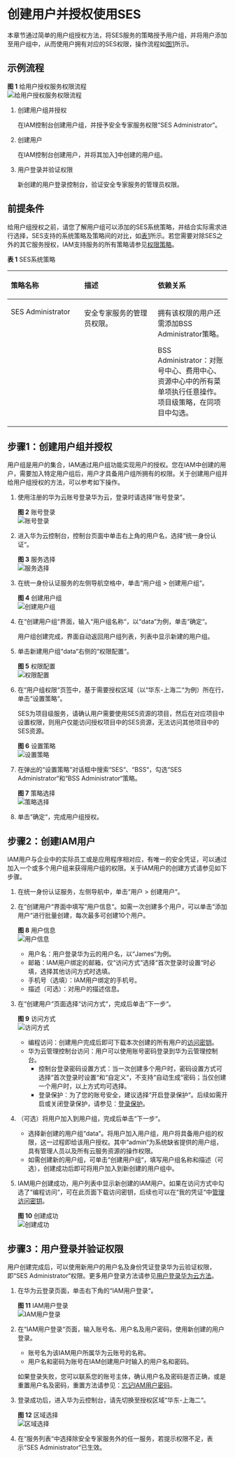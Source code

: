 # 创建用户并授权使用SES<a name="ses_01_0076"></a>

本章节通过简单的用户组授权方法，将SES服务的策略授予用户组，并将用户添加至用户组中，从而使用户拥有对应的SES权限，操作流程如[图1](#fig151171658201514)所示。

## 示例流程<a name="section9321550111417"></a>

**图 1**  给用户授权服务权限流程<a name="fig151171658201514"></a>  
![](figures/给用户授权服务权限流程.png "给用户授权服务权限流程")

1.  <a name="li3355516153117"></a>创建用户组并授权

    在IAM控制台创建用户组，并授予安全专家服务权限“SES Administrator“。

2.  创建用户

    在IAM控制台创建用户，并将其加入[1](#li3355516153117)中创建的用户组。

3.  用户登录并验证权限

    新创建的用户登录控制台，验证安全专家服务的管理员权限。


## 前提条件<a name="section10628144083813"></a>

给用户组授权之前，请您了解用户组可以添加的SES系统策略，并结合实际需求进行选择，SES支持的系统策略及策略间的对比，如[表1](#table19519420154113)所示。若您需要对除SES之外的其它服务授权，IAM支持服务的所有策略请参见[权限策略](https://support.huaweicloud.com/usermanual-permissions/zh-cn_topic_0063498930.html)。

**表 1**  SES系统策略

<a name="table19519420154113"></a>
<table><thead align="left"><tr id="zh-cn_topic_0169209566_row135653817241"><th class="cellrowborder" valign="top" width="33.33333333333333%" id="mcps1.2.4.1.1"><p id="zh-cn_topic_0169209566_p8565178132417"><a name="zh-cn_topic_0169209566_p8565178132417"></a><a name="zh-cn_topic_0169209566_p8565178132417"></a>策略名称</p>
</th>
<th class="cellrowborder" valign="top" width="33.33333333333333%" id="mcps1.2.4.1.2"><p id="zh-cn_topic_0169209566_p656588172417"><a name="zh-cn_topic_0169209566_p656588172417"></a><a name="zh-cn_topic_0169209566_p656588172417"></a>描述</p>
</th>
<th class="cellrowborder" valign="top" width="33.33333333333333%" id="mcps1.2.4.1.3"><p id="zh-cn_topic_0169209566_p1793245852614"><a name="zh-cn_topic_0169209566_p1793245852614"></a><a name="zh-cn_topic_0169209566_p1793245852614"></a>依赖关系</p>
</th>
</tr>
</thead>
<tbody><tr id="zh-cn_topic_0169209566_row1656510811249"><td class="cellrowborder" valign="top" width="33.33333333333333%" headers="mcps1.2.4.1.1 "><p id="zh-cn_topic_0169209566_p1056568122411"><a name="zh-cn_topic_0169209566_p1056568122411"></a><a name="zh-cn_topic_0169209566_p1056568122411"></a>SES Administrator</p>
</td>
<td class="cellrowborder" valign="top" width="33.33333333333333%" headers="mcps1.2.4.1.2 "><p id="zh-cn_topic_0169209566_p13565682249"><a name="zh-cn_topic_0169209566_p13565682249"></a><a name="zh-cn_topic_0169209566_p13565682249"></a>安全专家服务的管理员权限。</p>
</td>
<td class="cellrowborder" valign="top" width="33.33333333333333%" headers="mcps1.2.4.1.3 "><p id="zh-cn_topic_0169209566_p2076310335270"><a name="zh-cn_topic_0169209566_p2076310335270"></a><a name="zh-cn_topic_0169209566_p2076310335270"></a>拥有该权限的用户还需添加BSS Administrator策略。</p>
<p id="zh-cn_topic_0169209566_p18054411013"><a name="zh-cn_topic_0169209566_p18054411013"></a><a name="zh-cn_topic_0169209566_p18054411013"></a>BSS Administrator：对账号中心、费用中心、资源中心中的所有菜单项执行任意操作。项目级策略，在同项目中勾选。</p>
</td>
</tr>
</tbody>
</table>

## 步骤1：创建用户组并授权<a name="section343944493620"></a>

用户组是用户的集合，IAM通过用户组功能实现用户的授权。您在IAM中创建的用户，需要加入特定用户组后，用户才具备用户组所拥有的权限。关于创建用户组并给用户组授权的方法，可以参考如下操作。

1.  使用注册的华为云账号登录华为云，登录时请选择“账号登录“。

    **图 2**  账号登录<a name="zh-cn_topic_0169425415_zh-cn_topic_0154973652_fig184406496424"></a>  
    ![](figures/账号登录.png "账号登录")

2.  进入华为云控制台，控制台页面中单击右上角的用户名，选择“统一身份认证“。

    **图 3**  服务选择<a name="zh-cn_topic_0169425415_fig192441010165114"></a>  
    ![](figures/服务选择.png "服务选择")

3.  在统一身份认证服务的左侧导航空格中，单击“用户组  \>  创建用户组“。

    **图 4**  创建用户组<a name="zh-cn_topic_0169425415_fig135481549125111"></a>  
    ![](figures/创建用户组.png "创建用户组")

4.  在“创建用户组“界面，输入“用户组名称“，以“data“为例，单击“确定“。

    用户组创建完成，界面自动返回用户组列表，列表中显示新建的用户组。

5.  单击新建用户组“data“右侧的“权限配置“。

    **图 5**  权限配置<a name="zh-cn_topic_0169425415_fig918317195211"></a>  
    ![](figures/权限配置.png "权限配置")

6.  在“用户组权限“页签中，基于需要授权区域（以“华东-上海二“为例）所在行，单击“设置策略“。

    SES为项目级服务，请确认用户需要使用SES资源的项目，然后在对应项目中设置权限，则用户仅能访问授权项目中的SES资源，无法访问其他项目中的SES资源。

    **图 6**  设置策略<a name="fig157612101911"></a>  
    ![](figures/设置策略.png "设置策略")

7.  在弹出的“设置策略“对话框中搜索“SES“、“BSS“，勾选“SES Administrator“和“BSS Administrator“策略。

    **图 7**  策略选择<a name="fig16479931154719"></a>  
    ![](figures/策略选择.png "策略选择")

8.  单击“确定“，完成用户组授权。

## 步骤2：创建IAM用户<a name="section682184605219"></a>

IAM用户与企业中的实际员工或是应用程序相对应，有唯一的安全凭证，可以通过加入一个或多个用户组来获得用户组的权限。关于IAM用户的创建方式请参见如下步骤。

1.  在统一身份认证服务，左侧导航中，单击“用户  \>  创建用户“。
2.  在“创建用户“界面中填写“用户信息“。如需一次创建多个用户，可以单击“添加用户“进行批量创建，每次最多可创建10个用户。

    **图 8**  用户信息<a name="zh-cn_topic_0169425415_fig233618408535"></a>  
    ![](figures/用户信息.png "用户信息")

    -   用户名：用户登录华为云的用户名，以“James“为例。
    -   邮箱：IAM用户绑定的邮箱，仅“访问方式“选择“首次登录时设置“时必填，选择其他访问方式时选填。
    -   手机号（选填）：IAM用户绑定的手机号。
    -   描述（可选）：对用户的描述信息。

3.  在“创建用户“页面选择“访问方式“，完成后单击“下一步“。

    **图 9**  访问方式<a name="zh-cn_topic_0169425415_fig558915354115"></a>  
    ![](figures/访问方式.png "访问方式")

    -   编程访问：创建用户完成后即可下载本次创建的所有用户的[访问密钥](https://support.huaweicloud.com/usermanual-ca/zh-cn_topic_0046606340.html)。
    -   华为云管理控制台访问：用户可以使用账号密码登录到华为云管理控制台。
        -   控制台登录密码设置方式：当一次创建多个用户时，密码设置方式可选择“首次登录时设置“和“自定义“，不支持“自动生成“密码；当仅创建一个用户时，以上方式均可选择。
        -   登录保护：为了您的账号安全，建议选择“开启登录保护“。后续如需开启或关闭登录保护，请参见：[登录保护](https://support.huaweicloud.com/usermanual-iam/zh-cn_topic_0079477316.html)。

4.  （可选）将用户加入到用户组，完成后单击“下一步“。
    -   选择新创建的用户组“data“。将用户加入用户组，用户将具备用户组的权限，这一过程即给该用户授权。其中“admin“为系统缺省提供的用户组，具有管理人员以及所有云服务资源的操作权限。
    -   如需创建新的用户组，可单击“创建用户组“，填写用户组名称和描述（可选），创建成功后即可将用户加入到新创建的用户组中。

5.  IAM用户创建成功，用户列表中显示新创建的IAM用户。如果在访问方式中勾选了“编程访问“，可在此页面下载访问密钥，后续也可以在“我的凭证“中[管理访问密钥](https://support.huaweicloud.com/usermanual-ca/zh-cn_topic_0046606340.html)。

    **图 10**  创建成功<a name="zh-cn_topic_0169425415_fig12238144920189"></a>  
    ![](figures/创建成功.png "创建成功")


## 步骤3：用户登录并验证权限<a name="section186902150561"></a>

用户创建完成后，可以使用新用户的用户名及身份凭证登录华为云验证权限，即“SES Administrator“权限。更多用户登录方法请参见[用户登录华为云方法](https://support.huaweicloud.com/qs-iam/iam_01_0031.html#section2)。

1.  在华为云登录页面，单击右下角的“IAM用户登录“。

    **图 11**  IAM用户登录<a name="zh-cn_topic_0169425415_fig8273258155316"></a>  
    ![](figures/IAM用户登录.png "IAM用户登录")

2.  在“IAM用户登录“页面，输入账号名、用户名及用户密码，使用新创建的用户登录。

    -   账号名为该IAM用户所属华为云账号的名称。
    -   用户名和密码为账号在IAM创建用户时输入的用户名和密码。

    如果登录失败，您可以联系您的账号主体，确认用户名及密码是否正确，或是重置用户名及密码，重置方法请参见：[忘记IAM用户密码](https://support.huaweicloud.com/iam_faq/iam_01_0314.html#section1)。

3.  登录成功后，进入华为云控制台，请先切换至授权区域“华东-上海二“。

    **图 12**  区域选择<a name="zh-cn_topic_0169425415_fig1888720620543"></a>  
    ![](figures/区域选择.png "区域选择")

4.  在“服务列表“中选择除安全专家服务外的任一服务，若提示权限不足，表示“SES Administrator“已生效。

